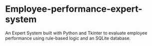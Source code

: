 # Employee-performance-expert-system
An Expert System built with Python and Tkinter to evaluate employee performance using rule-based logic and an SQLite database.
